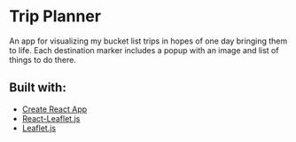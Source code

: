 # Trip Planner

An app for visualizing my bucket list trips in hopes of one day bringing them to life. Each destination marker includes a popup with an image and list of things to do there. 

## Built with:
* [Create React App](https://github.com/facebook/create-react-app)
* [React-Leaflet.js](https://react-leaflet.js.org/)
* [Leaflet.js](https://leafletjs.com/)
